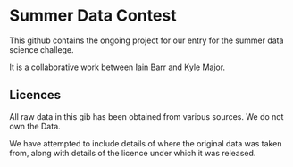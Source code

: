 Summer Data Contest
===================

This github contains the ongoing project for our entry for the summer data science challege. 

It is a collaborative work between Iain Barr and Kyle Major.

Licences
---------
All raw data in this gib has been obtained from various sources. We do not own the Data.

We have attempted to include details of where the original data was taken from, along with details of the licence under which it was released. 
